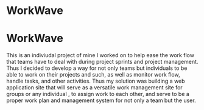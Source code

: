 # WorkWave
# WorkWave
This is an indiviudal project of mine I worked on to help ease the work flow that teams have to deal with during project sprints and project management. Thus I decided to develop a way for not only teams but individuals to be able to work on their projects and such, as well as monitor work flow, handle tasks, and other activities. Thus my solution was building a web application site that will serve as a versatile work management site for groups or any individual , to assign work to each other, and serve to be a proper work plan and management system for not only a team but the user. 
